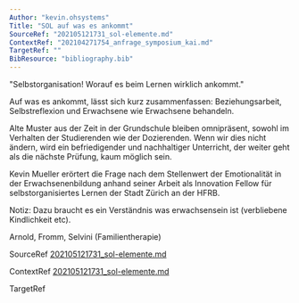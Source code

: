 ```yaml
---
Author: "kevin.ohsystems"
Title: "SOL auf was es ankommt"
SourceRef: "202105121731_sol-elemente.md" 
ContextRef: "202104271754_anfrage_symposium_kai.md"
TargetRef: ""
BibResource: "bibliography.bib"
---
```


"Selbstorganisation! Worauf es beim Lernen wirklich ankommt."

Auf was es ankommt, lässt sich kurz zusammenfassen: Beziehungsarbeit, Selbstreflexion und Erwachsene wie Erwachsene behandeln.

Alte Muster aus der Zeit in der Grundschule bleiben omnipräsent, sowohl im Verhalten der Studierenden wie der Dozierenden. Wenn wir dies nicht ändern, wird ein befriedigender und nachhaltiger Unterricht, der weiter geht als die nächste Prüfung, kaum möglich sein. 

Kevin Mueller erörtert die Frage nach dem Stellenwert der Emotionalität in der Erwachsenenbildung anhand seiner Arbeit als Innovation Fellow für selbstorganisiertes Lernen der Stadt Zürich an der HFRB.

Notiz: Dazu braucht es ein Verständnis was erwachsensein ist (verbliebene Kindlichkeit etc).

Arnold, Fromm, Selvini (Familientherapie)

SourceRef [202105121731_sol-elemente.md](202105121731_sol-elemente.md)

ContextRef [202105121731_sol-elemente.md](202105121731_sol-elemente.md)

TargetRef
